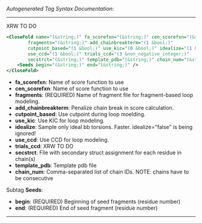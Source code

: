 <!-- THIS IS AN AUTOGENERATED FILE: Don't edit it directly, instead change the schema definition in the code itself. -->

_Autogenerated Tag Syntax Documentation:_

---
XRW TO DO

```xml
<CloseFold name="(&string;)" fa_scorefxn="(&string;)" cen_scorefxn="(&string;)"
        fragments="(&string;)" add_chainbreakterm="(1 &bool;)"
        cutpoint_based="(1 &bool;)" use_kic="(0 &bool;)" idealize="(1 &bool;)"
        use_ccd="(1 &bool;)" trials_ccd="(3 &non_negative_integer;)"
        secstrct="(&string;)" template_pdb="(&string;)" chain_num="(&string;)" >
    <Seeds begin="(&string;)" end="(&string;)" />
</CloseFold>
```

-   **fa_scorefxn**: Name of score function to use
-   **cen_scorefxn**: Name of score function to use
-   **fragments**: (REQUIRED) Name of fragment file for fragment-based loop modeling.
-   **add_chainbreakterm**: Penalize chain break in score calculation.
-   **cutpoint_based**: Use cutpoint during loop moelding.
-   **use_kic**: Use KIC for loop modeling.
-   **idealize**: Sample only ideal bb torsions. Faster. idealize="false" is being ignored!
-   **use_ccd**: Use CCD for loop modeling.
-   **trials_ccd**: XRW TO DO
-   **secstrct**: File with secondary struct assignment for each residue in chain(s)
-   **template_pdb**: Template pdb file
-   **chain_num**: Comma-separated list of chain IDs. NOTE: chains have to be consecutive


Subtag **Seeds**:   

-   **begin**: (REQUIRED) Beginning of seed fragments (residue number)
-   **end**: (REQUIRED) End of seed fragment (residue number)

---

